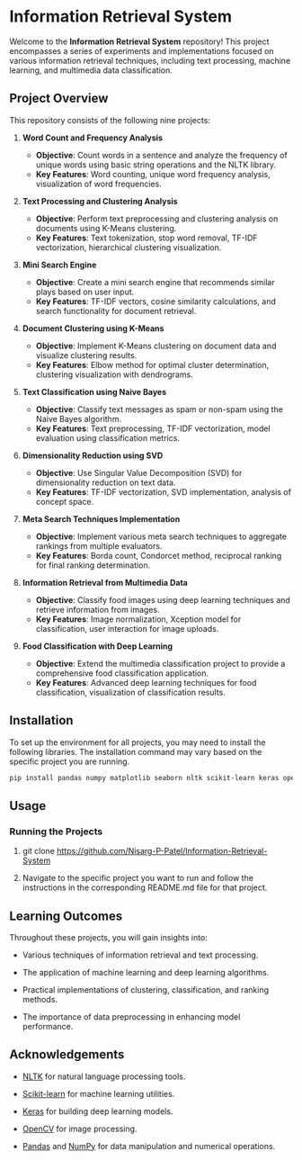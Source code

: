 # Information Retrieval System

Welcome to the **Information Retrieval System** repository! This project encompasses a series of experiments and implementations focused on various information retrieval techniques, including text processing, machine learning, and multimedia data classification.

## Project Overview

This repository consists of the following nine projects:

1. **Word Count and Frequency Analysis**
   - **Objective**: Count words in a sentence and analyze the frequency of unique words using basic string operations and the NLTK library.
   - **Key Features**: Word counting, unique word frequency analysis, visualization of word frequencies.

2. **Text Processing and Clustering Analysis**
   - **Objective**: Perform text preprocessing and clustering analysis on documents using K-Means clustering.
   - **Key Features**: Text tokenization, stop word removal, TF-IDF vectorization, hierarchical clustering visualization.

3. **Mini Search Engine**
   - **Objective**: Create a mini search engine that recommends similar plays based on user input.
   - **Key Features**: TF-IDF vectors, cosine similarity calculations, and search functionality for document retrieval.

4. **Document Clustering using K-Means**
   - **Objective**: Implement K-Means clustering on document data and visualize clustering results.
   - **Key Features**: Elbow method for optimal cluster determination, clustering visualization with dendrograms.

5. **Text Classification using Naive Bayes**
   - **Objective**: Classify text messages as spam or non-spam using the Naive Bayes algorithm.
   - **Key Features**: Text preprocessing, TF-IDF vectorization, model evaluation using classification metrics.

6. **Dimensionality Reduction using SVD**
   - **Objective**: Use Singular Value Decomposition (SVD) for dimensionality reduction on text data.
   - **Key Features**: TF-IDF vectorization, SVD implementation, analysis of concept space.

7. **Meta Search Techniques Implementation**
   - **Objective**: Implement various meta search techniques to aggregate rankings from multiple evaluators.
   - **Key Features**: Borda count, Condorcet method, reciprocal ranking for final ranking determination.

8. **Information Retrieval from Multimedia Data**
   - **Objective**: Classify food images using deep learning techniques and retrieve information from images.
   - **Key Features**: Image normalization, Xception model for classification, user interaction for image uploads.

9. **Food Classification with Deep Learning**
   - **Objective**: Extend the multimedia classification project to provide a comprehensive food classification application.
   - **Key Features**: Advanced deep learning techniques for food classification, visualization of classification results.

## Installation

To set up the environment for all projects, you may need to install the following libraries. The installation command may vary based on the specific project you are running.

```bash
pip install pandas numpy matplotlib seaborn nltk scikit-learn keras opencv-python
```

Usage
-----

### Running the Projects

1.  git clone https://github.com/Nisarg-P-Patel/Information-Retrieval-System
    
2.  Navigate to the specific project you want to run and follow the instructions in the corresponding README.md file for that project.


Learning Outcomes
-----------------

Throughout these projects, you will gain insights into:

*   Various techniques of information retrieval and text processing.
    
*   The application of machine learning and deep learning algorithms.
    
*   Practical implementations of clustering, classification, and ranking methods.
    
*   The importance of data preprocessing in enhancing model performance.
    

Acknowledgements
----------------

*   [NLTK](https://www.nltk.org/) for natural language processing tools.
    
*   [Scikit-learn](https://scikit-learn.org/) for machine learning utilities.
    
*   [Keras](https://keras.io/) for building deep learning models.
    
*   [OpenCV](https://opencv.org/) for image processing.
    
*   [Pandas](https://pandas.pydata.org/) and [NumPy](https://numpy.org/) for data manipulation and numerical operations.
